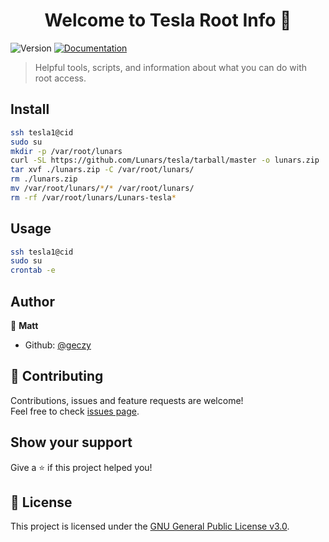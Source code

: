 <h1 align="center">Welcome to Tesla Root Info 👋</h1>
<p>
  <img alt="Version" src="https://img.shields.io/badge/version-1.0-blue.svg?cacheSeconds=2592000" />
  <a href="https://github.com/Lunars/tesla/wiki">
    <img alt="Documentation" src="https://img.shields.io/badge/documentation-yes-brightgreen.svg" target="_blank" />
  </a>
</p>

> Helpful tools, scripts, and information about what you can do with root access.

## Install

```sh
ssh tesla1@cid
sudo su
mkdir -p /var/root/lunars
curl -SL https://github.com/Lunars/tesla/tarball/master -o lunars.zip
tar xvf ./lunars.zip -C /var/root/lunars/
rm ./lunars.zip
mv /var/root/lunars/*/* /var/root/lunars/
rm -rf /var/root/lunars/Lunars-tesla*
```

## Usage

```sh
ssh tesla1@cid
sudo su
crontab -e
```

## Author

👤 **Matt**

* Github: [@geczy](https://github.com/geczy)

## 🤝 Contributing

Contributions, issues and feature requests are welcome!<br />Feel free to check [issues page](https://github.com/Lunars/tesla/issues).

## Show your support

Give a ⭐️ if this project helped you!

## 📝 License

This project is licensed under the [GNU General Public License v3.0](https://github.com/Lunars/tesla/blob/master/LICENSE).
